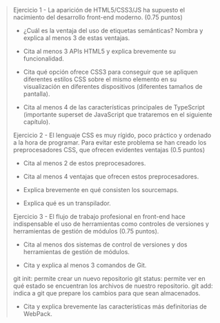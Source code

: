 > Ejercicio 1 - La aparición de HTML5/CSS3/JS ha supuesto el nacimiento del desarrollo front-end moderno. (0.75 puntos)
>
>* ¿Cuál es la ventaja del uso de etiquetas semánticas? Nombra y explica al
menos 3 de estas ventajas.
>
>* Cita al menos 3 APIs HTML5 y explica brevemente su funcionalidad.
>
>* Cita qué opción ofrece CSS3 para conseguir que se apliquen diferentes estilos
CSS sobre el mismo elemento en su visualización en diferentes dispositivos
(diferentes tamaños de pantalla).
>
>* Cita al menos 4 de las características principales de TypeScript (importante
superset de JavaScript que trataremos en el siguiente capítulo).
>
> Ejercicio 2 - El lenguaje CSS es muy rígido, poco práctico y ordenado a la hora de programar. Para
evitar este problema se han creado los preprocesadores CSS, que ofrecen evidentes
ventajas (0.5 puntos)
>
>* Cita al menos 2 de estos preprocesadores.
>
>* Cita al menos 4 ventajas que ofrecen estos preprocesadores.
>
>* Explica brevemente en qué consisten los sourcemaps.
>
>* Explica qué es un transpilador.
>
> Ejercicio 3 - El flujo de trabajo profesional en front-end hace indispensable el uso de herramientas
como controles de versiones y herramientas de gestión de módulos (0.75 puntos).
>
>* Cita al menos dos sistemas de control de versiones y dos herramientas de
gestión de módulos.
>
>* Cita y explica al menos 3 comandos de Git.
>
> git init: permite crear un nuevo repositorio
> git status: permite ver en qué estado se encuentran los archivos de nuestro repositorio.
> git add: indica a git que prepare los cambios para que sean almacenados.
>
>* Cita y explica brevemente las características más definitorias de WebPack.
>
> 